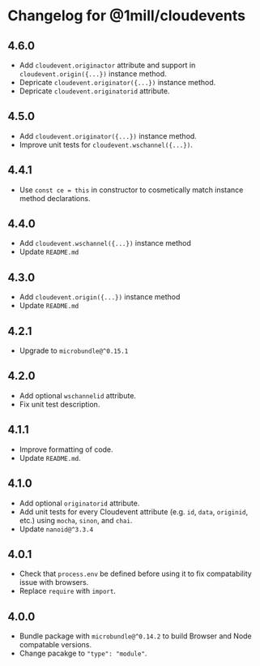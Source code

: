 # Changelog for @1mill/cloudevents

## 4.6.0

* Add `cloudevent.originactor` attribute and support in `cloudevent.origin({...})` instance method.
* Depricate `cloudevent.originator({...})` instance method.
* Depricate `cloudevent.originatorid` attribute.

## 4.5.0

* Add `cloudevent.originator({...})` instance method.
* Improve unit tests for `cloudevent.wschannel({...})`.

## 4.4.1

* Use `const ce = this` in constructor to cosmetically match instance method declarations.

## 4.4.0

* Add `cloudevent.wschannel({...})` instance method
* Update `README.md`

## 4.3.0

* Add `cloudevent.origin({...})` instance method
* Update `README.md`

## 4.2.1

* Upgrade to `microbundle@^0.15.1`

## 4.2.0

* Add optional `wschannelid` attribute.
* Fix unit test description.

## 4.1.1

* Improve formatting of code.
* Update `README.md`.

## 4.1.0

* Add optional `originatorid` attribute.
* Add unit tests for every Cloudevent attribute (e.g. `id`, `data`, `originid`, etc.) using `mocha`, `sinon`, and `chai`.
* Update `nanoid@^3.3.4`

## 4.0.1

* Check that `process.env` be defined before using it to fix compatability issue with browsers.
* Replace `require` with `import`.

## 4.0.0

* Bundle package with `microbundle@^0.14.2` to build Browser and Node compatable versions.
* Change pacakge to `"type": "module"`.
